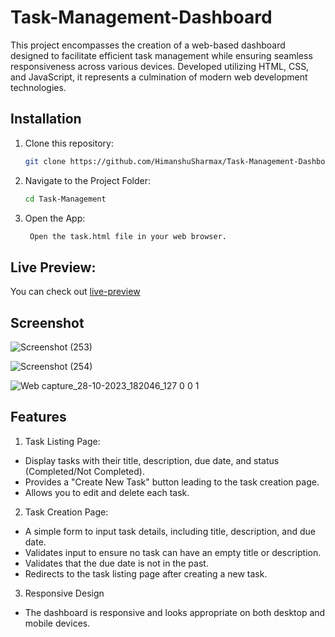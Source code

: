 # Task-Management-Dashboard

This project encompasses the creation of a web-based dashboard designed to facilitate efficient task management while ensuring seamless responsiveness across various devices. Developed utilizing HTML, CSS, and JavaScript, it represents a culmination of modern web development technologies.

## Installation

1. Clone this repository:

   ```bash
   git clone https://github.com/HimanshuSharmax/Task-Management-Dashboard.git

2. Navigate to the Project Folder:

    ```bash
    cd Task-Management

3. Open the App:

    ```bash
     Open the task.html file in your web browser.

## Live Preview:
You can check out <a href="https://himanshusharmax.github.io/Task-Management-Dashboard/task-list.html
">live-preview</a>

## Screenshot

![Screenshot (253)](https://github.com/HimanshuSharmax/Task-Management-Dashboard/assets/86725419/f4429859-66e1-4d5a-97d2-211ea4a5c691)

![Screenshot (254)](https://github.com/HimanshuSharmax/Task-Management-Dashboard/assets/86725419/253e6cd9-4749-44c1-92ca-5bc9e8aaaaf9)

![Web capture_28-10-2023_182046_127 0 0 1](https://github.com/HimanshuSharmax/Task-Management-Dashboard/assets/86725419/bf2d4092-992b-4c57-be16-6997a1b8dde7)


## Features

1. Task Listing Page:
- Display tasks with their title, description, due date, and status (Completed/Not Completed).
- Provides a "Create New Task" button leading to the task creation page.
- Allows you to edit and delete each task.
  
2. Task Creation Page:
- A simple form to input task details, including title, description, and due date.
- Validates input to ensure no task can have an empty title or description.
- Validates that the due date is not in the past.
- Redirects to the task listing page after creating a new task.

3. Responsive Design
- The dashboard is responsive and looks appropriate on both desktop and mobile devices.






